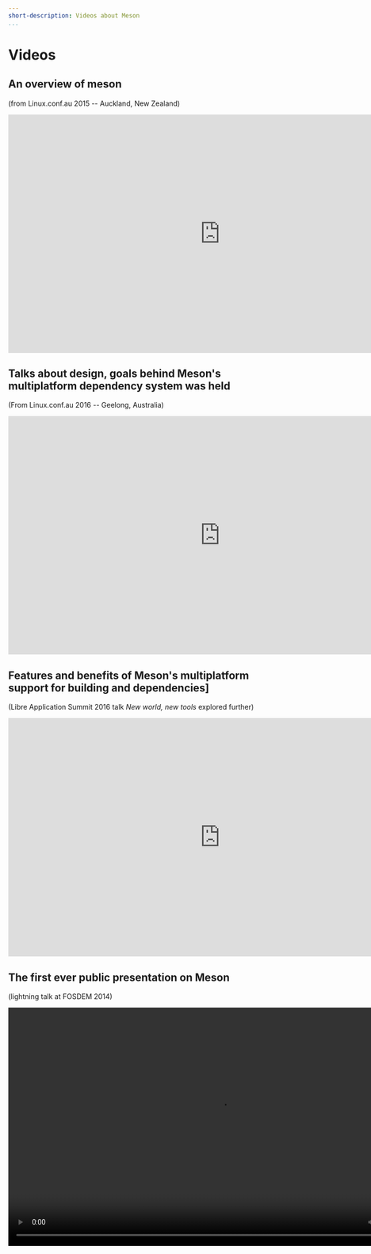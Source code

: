```yaml
---
short-description: Videos about Meson
...
```


# Videos

## An overview of meson

(from Linux.conf.au 2015 -- Auckland, New Zealand)

<div class="video-container">
<iframe width="854" height="480" src="https://www.youtube.com/embed/KPi0AuVpxLI" frameborder="0" allowfullscreen></iframe>
</div>

## Talks about design, goals behind Meson's multiplatform dependency system was held

(From Linux.conf.au 2016 -- Geelong, Australia)

<div class="video-container">
<iframe width="854" height="480" src="https://www.youtube.com/embed/CTJtKtQ8R5k" frameborder="0" allowfullscreen></iframe>
</div>

## Features and benefits of Meson's multiplatform support for building and dependencies]

(Libre Application Summit 2016 talk _New world, new tools_ explored further)

<div class="video-container">
<iframe width="854" height="480" src="https://www.youtube.com/embed/0-gx1qU2pPo" frameborder="0" allowfullscreen></iframe>
</div>

## The first ever public presentation on Meson

(lightning talk at FOSDEM 2014)

<video width="854" height="480" controls>
  <source src=http://mirror.onet.pl/pub/mirrors/video.fosdem.org/2014/H2215_Ferrer/Sunday/Introducing_the_Meson_build_system.webm>
</video>
